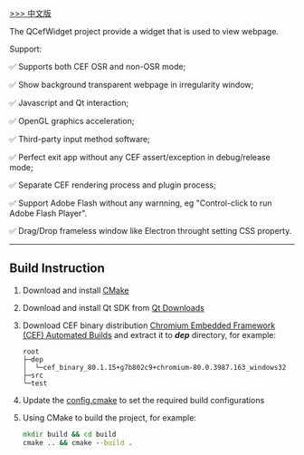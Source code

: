 [ >>> 中文版](README_ch.md)

The QCefWidget project provide a widget that is used to view webpage. 

Support:

✅ Supports both CEF OSR and non-OSR mode;
   
✅ Show background transparent webpage in irregularity window;

✅ Javascript and Qt interaction;

✅ OpenGL graphics acceleration;

✅ Third-party input method software;

✅ Perfect exit app without any CEF assert/exception in debug/release mode;

✅ Separate CEF rendering process and plugin process;

✅ Support Adobe Flash without any warnning, eg "Control-click to run Adobe Flash Player".

✅ Drag/Drop frameless window like Electron throught setting CSS property.

---


## Build Instruction

1. Download and install [CMake](https://cmake.org/)

2. Download and install Qt SDK from [Qt Downloads](https://download.qt.io/archive/qt/)

3. Download CEF binary distribution [Chromium Embedded Framework (CEF) Automated Builds](http://opensource.spotify.com/cefbuilds/index.html) and extract it to ***dep*** directory, for example:
    ```
    root
    ├─dep
    │  └─cef_binary_80.1.15+g7b802c9+chromium-80.0.3987.163_windows32
    ├─src
    └─test
    ```

4. Update the [config.cmake](config.cmake) to set the required build configurations

5. Using CMake to build the project, for example:
    ``` bat
    mkdir build && cd build
    cmake .. && cmake --build .
    ```
